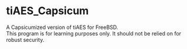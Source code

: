 # tiAES_Capsicum
A Capsicumized version of tiAES for FreeBSD.  
This program is for learning purposes only. It should not be relied on for robust security.  

